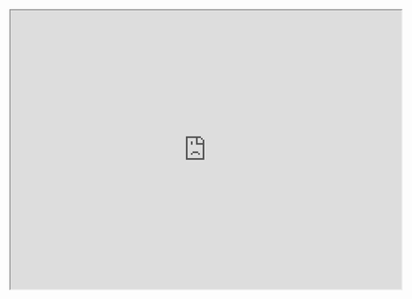 <iframe
		height=500
		width=700
		src=https://www.trin.cam.ac.uk/undergraduate/essay-prizes/philosophy/
		>
</iframe>
